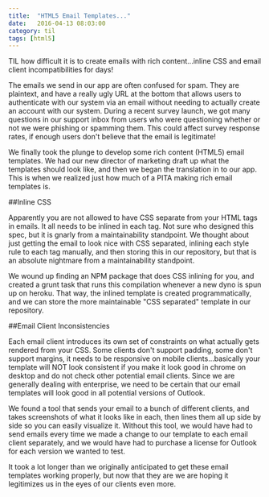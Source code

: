 ```yaml
---
title:  "HTML5 Email Templates..."
date:   2016-04-13 08:03:00
category: til
tags: [html5]
---
```


TIL how difficult it is to create emails with rich content...inline CSS and email client incompatibilities for days!

The emails we send in our app are often confused for spam. They are plaintext, and have a really ugly URL at the bottom that allows users to authenticate with our system via an email without needing to actually create an account with our system. During a recent survey launch, we got many questions in our support inbox from users who were questioning whether or not we were phishing or spamming them. This could affect survey response rates, if enough users don't believe that the email is legitimate!

We finally took the plunge to develop some rich content (HTML5) email templates. We had our new director of marketing draft up what the templates should look like, and then we began the translation in to our app. This is when we realized just how much of a PITA making rich email templates is.

##Inline CSS

Apparently you are not allowed to have CSS separate from your HTML tags in emails. It all needs to be inlined in each tag. Not sure who designed this spec, but it is gnarly from a maintainability standpoint. We thought about just getting the email to look nice with CSS separated, inlining each style rule to each tag manually, and then storing this in our repository, but that is an absolute nightmare from a maintainability standpoint.

We wound up finding an NPM package that does CSS inlining for you, and created a grunt task that runs this compilation whenever a new dyno is spun up on heroku. That way, the inlined template is created programmatically, and we can store the more maintainable "CSS separated" template in our repository.

##Email Client Inconsistencies

Each email client introduces its own set of constraints on what actually gets rendered from your CSS. Some clients don't support padding, some don't support margins, it needs to be responsive on mobile clients...basically your template will NOT look consistent if you make it look good in chrome on desktop and do not check other potential email clients. Since we are generally dealing with enterprise, we need to be certain that our email templates will look good in all potential versions of Outlook.

We found a tool that sends your email to a bunch of different clients, and takes screenshots of what it looks like in each, then lines them all up side by side so you can easily visualize it. Without this tool, we would have had to send emails every time we made a change to our template to each email client separately, and we would have had to purchase a license for Outlook for each version we wanted to test.

It took a lot longer than we originally anticipated to get these email templates working properly, but now that they are we are hoping it legitimizes us in the eyes of our clients even more.



